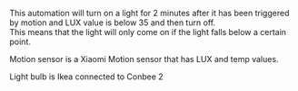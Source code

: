 
This automation will turn on a light for 2 minutes after it has been triggered by motion and LUX value is below 35 and then turn off.  
This means that the light will only come on if the light falls below a certain point.  
  
Motion sensor is a Xiaomi Motion sensor that has LUX and temp values.  
  
Light bulb is Ikea connected to Conbee 2



